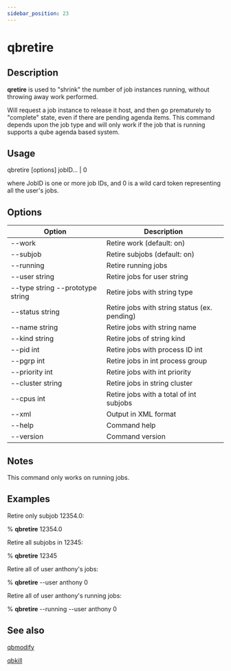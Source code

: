 ```yaml
---
sidebar_position: 23
---
```


# qbretire

## Description
**qretire** is used to "shrink" the number of job instances running, without throwing away work performed.  

Will request a job instance to release it host, and then go prematurely to "complete" state, even if there are pending agenda items.  This command depends upon the job type and will only work if the job that is running supports a qube agenda based system.

## Usage 
qbretire [options] jobID... | 0

where JobID is one or more job IDs, and 0 is a wild card token representing all the user's jobs.

## Options
| Option | Description |
| ---    | ---         |
| --work | Retire work (default: on) |
| --subjob | Retire subjobs (default: on) |
| --running | Retire running jobs |
| --user string | Retire jobs for user string |
| --type string --prototype string | Retire jobs with string type |
| --status string | Retire jobs with string status (ex. pending) |
| --name string | Retire jobs with string name |
| --kind string | Retire jobs of string kind |
| --pid int | Retire jobs with process ID int |
| --pgrp int | Retire jobs in int process group |
| --priority int | Retire jobs with int priority |
| --cluster string | Retire jobs in string cluster |
| --cpus int | Retire jobs with a total of int subjobs |
| --xml | Output in XML format |
| --help | Command help |
| --version | Command version |

## Notes
This command only works on running jobs.

## Examples
Retire only subjob 12354.0:

% **qbretire** 12354.0

Retire all subjobs in 12345:

% **qbretire** 12345

Retire all of user anthony's jobs:

% **qbretire** --user anthony 0

Retire all of user anthony's running jobs:

% **qbretire** --running --user anthony 0

## See also
[qbmodify](qbmodify)

[qbkill](qbkill)
